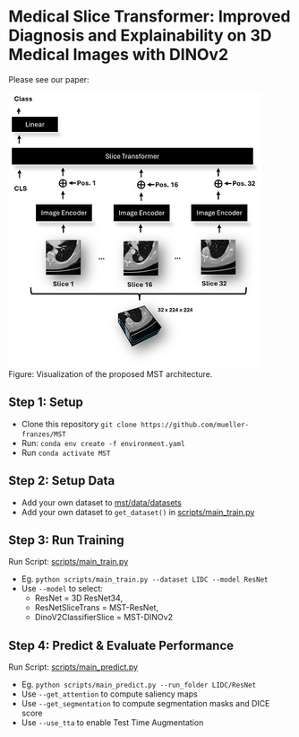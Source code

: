 # Medical Slice Transformer: Improved Diagnosis and Explainability on 3D Medical Images with DINOv2 

Please see our paper: 

![MST](media/MST.jpg)
<br>
Figure: Visualization of the proposed MST architecture. 

## Step 1: Setup 
* Clone this repository `git clone https://github.com/mueller-franzes/MST`
* Run: `conda env create -f environment.yaml` 
* Run `conda activate MST`

## Step 2: Setup Data
* Add your own dataset to [mst/data/datasets](mst/data/datasets)
* Add your own dataset to `get_dataset()` in [scripts/main_train.py](scripts/main_train.py)  

## Step 3: Run Training
Run Script: [scripts/main_train.py](scripts/main_train.py)
* Eg. `python scripts/main_train.py --dataset LIDC --model ResNet`
* Use `--model` to select:
    * ResNet = 3D ResNet34, 
    * ResNetSliceTrans = MST-ResNet, 
    * DinoV2ClassifierSlice = MST-DINOv2  

## Step 4: Predict & Evaluate Performance
Run Script: [scripts/main_predict.py](scripts/main_predict.py)
* Eg. `python scripts/main_predict.py --run_folder LIDC/ResNet`
* Use `--get_attention` to compute saliency maps
* Use `--get_segmentation` to compute segmentation masks and DICE score 
* Use `--use_tta` to enable Test Time Augmentation 